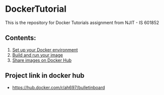 # DockerTutorial
This is the repository for Docker Tutorials assignment from NJIT - IS 601852

## Contents:
1. [Set up your Docker environment](/section1.md)
2. [Build and run your image](/section2.md)
3. [Share images on Docker Hub](/section3.md)

## Project link in docker hub

* https://hub.docker.com/r/ah697/bulletinboard